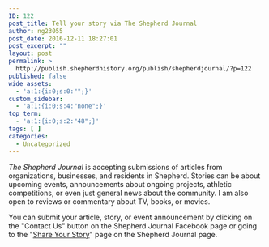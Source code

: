 ```yaml
---
ID: 122
post_title: Tell your story via The Shepherd Journal
author: ng23055
post_date: 2016-12-11 18:27:01
post_excerpt: ""
layout: post
permalink: >
  http://publish.shepherdhistory.org/publish/shepherdjournal/?p=122
published: false
wide_assets:
  - 'a:1:{i:0;s:0:"";}'
custom_sidebar:
  - 'a:1:{i:0;s:4:"none";}'
top_term:
  - 'a:1:{i:0;s:2:"48";}'
tags: [ ]
categories:
  - Uncategorized
---
```

<em>The Shepherd Journal</em> is accepting submissions of articles from organizations, businesses, and residents in Shepherd. Stories can be about upcoming events, announcements about ongoing projects, athletic competitions, or even just general news about the community. I am also open to reviews or commentary about TV, books, or movies.

You can submit your article, story, or event announcement by clicking on the "Contact Us" button on the Shepherd Journal Facebook page or going to the "<a href="http://www.shepherdhistory.org/shepherdjournal/submit-your-story/">Share Your Story</a>" page on the Shepherd Journal page.